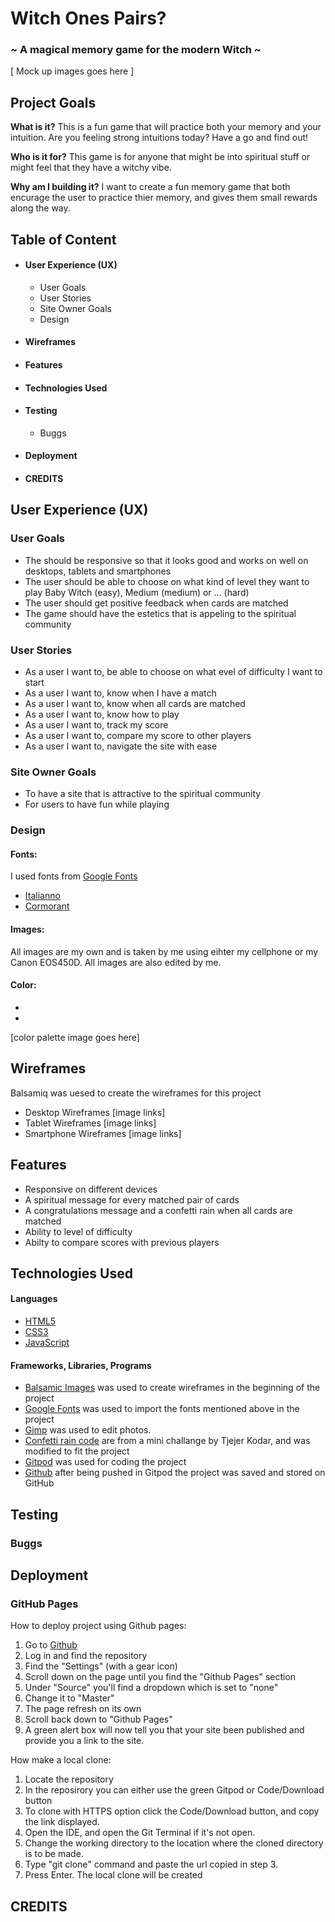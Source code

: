 # Witch Ones Pairs?
### ~ A magical memory game for the modern Witch ~

[ Mock up images goes here ]

## Project Goals
**What is it?** 
This is a fun game that will practice both your memory and your intuition.
Are you feeling strong intuitions today? Have a go and find out!

**Who is it for?**
This game is for anyone that might be into spiritual stuff or might feel that they 
have a witchy vibe.

**Why am I building it?**
I want to create a fun memory game that both encurage the user to practice thier memory, 
and gives them small rewards along the way.

## Table of Content

* #### **User Experience (UX)**
    * User Goals
    * User Stories
    * Site Owner Goals
    * Design 
* #### **Wireframes**
* #### **Features**
* #### **Technologies Used**
* #### **Testing**
    * Buggs
* #### **Deployment**
* #### **CREDITS**

## User Experience (UX)

### User Goals
* The should be responsive so that it looks good and works on well on desktops,
tablets and smartphones
* The user should be able to choose on what kind of level they want to play
Baby Witch (easy), Medium (medium) or ... (hard)
* The user should get positive feedback when cards are matched
* The game should have the estetics that is appeling to the spiritual community

### User Stories
* As a user I want to, be able to choose on what evel of difficulty I want to start 
* As a user I want to, know when I have a match
* As a user I want to, know when all cards are matched
* As a user I want to, know how to play 
* As a user I want to, track my score
* As a user I want to, compare my score to other players
* As a user I want to, navigate the site with ease

### Site Owner Goals
* To have a site that is attractive to the spiritual community
* For users to have fun while playing

### Design

#### Fonts:

I used fonts from [Google Fonts](https://fonts.google.com/)
* [Italianno](https://fonts.google.com/specimen/Italianno?preview.text_type=custom)
* [Cormorant](https://fonts.google.com/specimen/Cormorant?preview.text_type=custom)

#### Images:

All images are my own and is taken by me using eihter my cellphone or my 
Canon EOS450D. All images are also edited by me.

#### Color: 

*
*

[color palette image goes here]

## Wireframes
Balsamiq was uesed to create the wireframes for this project

* Desktop Wireframes
[image links]
* Tablet Wireframes
[image links]
* Smartphone Wireframes 
[image links]


## Features
* Responsive on different devices
* A spiritual message for every matched pair of cards
* A congratulations message and a confetti rain when all cards are matched
* Ability to level of difficulty
* Abilty to compare scores with previous players

## Technologies Used
#### Languages
* [HTML5](https://en.wikipedia.org/wiki/HTML5)
* [CSS3](https://en.wikipedia.org/wiki/CSS)
* [JavaScript](https://en.wikipedia.org/wiki/JavaScript)
#### Frameworks, Libraries, Programs
* [Balsamic Images](https://balsamiq.com)
 was used to create wireframes in the beginning of the project
* [Google Fonts](https://fonts.google.com/)
was used to import the fonts mentioned above in the project
* [Gimp](https://www.gimp.org/)
was used to edit photos.
* [Confetti rain code](https://www.tjejerkodar.se/) are from a mini challange
by Tjejer Kodar, and was modified to fit the project
* [Gitpod](https://gitpod.io/)
was used for coding the project
* [Github](https://github.com/)
after being pushed in Gitpod the project was saved and stored on GitHub


## Testing
### Buggs

## Deployment
### GitHub Pages
How to deploy project using Github pages:

1. Go to [Github](https://github.com/)
2. Log in and find the repository
3. Find the "Settings" (with a gear icon)
4. Scroll down on the page until you find the "Github Pages" section
5. Under "Source" you'll find a dropdown which is set to "none"
6. Change it to "Master"
7. The page refresh on its own
8. Scroll back down to "Github Pages" 
9. A green alert box will now tell you that your site been published and provide you a link to the site.

How make a local clone:
1. Locate the repository
2. In the reposirory you can either use the green Gitpod or Code/Download button
3. To clone with HTTPS option click the Code/Download button, and copy the link displayed.
4. Open the IDE, and open the Git Terminal if it's not open.
5. Change the working directory to the location where the cloned directory is to be made.
6. Type "git clone" command and paste the url copied in step 3.
7. Press Enter. The local clone will be created


## CREDITS